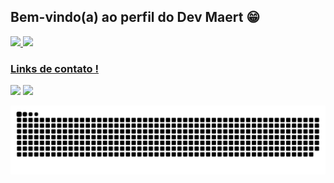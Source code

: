 ## Bem-vindo(a) ao perfil do Dev Maert 😁
<div>
   <a href="https://github.com/dev-maert">
   <img height="180em" src="https://github-readme-stats.vercel.app/api?username=dev&show_icons=true&theme=tokyonight&include_all_commits=true&count_private=true"/>
   <img height="180em" src="https://github-readme-stats.vercel.app/api/top-langs/?username=devemdobro&layout=compact&langs_count=6&theme=tokyonight"/>
  
 <br>
 
  ### Links de contato !
 
<div> 
  
 
  <a href = "mailto:marciorodrigues94@hotmail.com"><img src="https://img.shields.io/badge/-email-%23333?style=for-the-badge&logo=e-mail&logoColor=white" target="_blank"></a>
  <a href="https://www.linkedin.com/in/m%C3%A1rcio-rodrigues-1166a718a" target="_blank"><img src="https://img.shields.io/badge/-LinkedIn-%230077B5?style=for-the-badge&logo=linkedin&logoColor=white" target="_blank"></a> 
 
  ![Snake animation](https://github.com/dev-maert/dev-maert/blob/output/github-contribution-grid-snake.svg)

</div>
